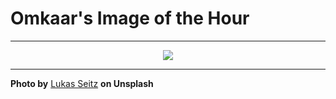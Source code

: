 # Omkaar's Image of the Hour

---

<div align="center">

<a href="https://unsplash.com/photos/snow-covered-mountains-dominate-a-crisp-blue-landscape-iwYm_23zLI0">
  <img src="https://images.unsplash.com/photo-1743376272672-c130603a3af2?crop=entropy&cs=tinysrgb&fit=max&fm=jpg&ixid=M3w3NjA2Nzh8MHwxfHJhbmRvbXx8fHx8fHx8fDE3NTMwNzA0MDB8&ixlib=rb-4.1.0&q=80&w=1080" style="max-width:100%; height:auto;">
</a>



</div>

---

**Photo by** [Lukas Seitz](https://unsplash.com/@lukasseitz) **on Unsplash**
